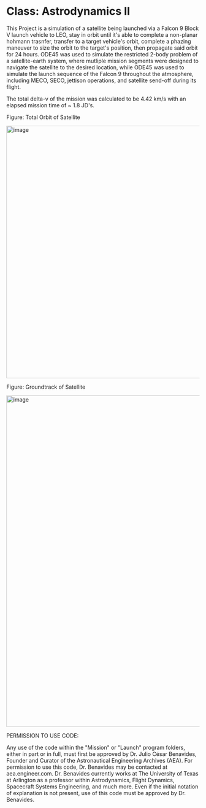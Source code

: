 # Class: Astrodynamics II

This Project is a simulation of a satellite being launched via a Falcon 9 Block V launch vehicle to LEO, stay in orbit until it's able to complete a non-planar hohmann trasnfer, transfer to a target vehicle's orbit, complete a phazing maneuver to size the orbit to the target's position, then propagate said orbit for 24 hours. ODE45 was used to simulate the restricted 2-body problem of a satellite-earth system, where mutliple mission segments were designed to navigate the satellite to the desired location, while ODE45 was used to simulate the launch sequence of the Falcon 9 throughout the atmosphere, including MECO, SECO, jettison operations, and satellite send-off during its flight.

The total delta-v of the mission was calculated to be 4.42 km/s with an elapsed mission time of ~ 1.8 JD's.

Figure: Total Orbit of Satellite

<img width="888" height="659" alt="image" src="https://github.com/user-attachments/assets/e07e6f74-69d5-4359-ab43-1f835d80cfbb" />

Figure: Groundtrack of Satellite

<img width="1675" height="865" alt="image" src="https://github.com/user-attachments/assets/99087ddf-c835-472a-a481-3adaff07c6f1" />

PERMISSION TO USE CODE:

Any use of the code within the "Mission" or "Launch" program folders, either in part or in full, must first be approved by Dr. Julio César Benavides, Founder and Curator of the Astronautical Engineering Archives (AEA). For permission to use this code, Dr. Benavides may be contacted at aea.engineer.com. Dr. Benavides currently works at The University of Texas at Arlington as a professor within Astrodynamics, Flight Dynamics, Spacecraft Systems Engineering, and much more. Even if the initial notation of explanation is not present, use of this code must be approved by Dr. Benavides.
